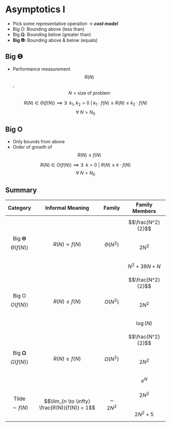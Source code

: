 # Asymptotics I
* Pick some representative operation → ***cost model***
* Big O: Bounding above (less than)
* Big 𝛀: Bounding below (greater than)
* **Big 𝚯:** Bounding above & below (equals)

## Big 𝚯
* Performance measurement $$R(N)$$, $$N = \text{size of problem}$$

$$
R(N) \in \Theta(f(N)) \implies \exists\ \ k_1,\ k_2 > 0 \ |\ k_1 \cdot f(N) \leq R(N) \leq k_2 \cdot f(N)
$$
$$
\forall\ N > N_0
$$

## Big O
* Only bounds from above
* Order of growth of $$R(N) \leq f(N)$$

$$
R(N) \in O(f(N)) \implies \exists\ \ k > 0 \ |\ R(N) \leq k \cdot f(N)
$$
$$
\forall\ N > N_0
$$

## Summary
| Category                   | Informal Meaning                              | Family          | Family Members                                       |
|:--------------------------:|:---------------------------------------------:|:---------------:|:----------------------------------------------------:|
| Big 𝚯 <br>$$\Theta(f(N))$$ | $$R(N) \propto f(N)$$                         | $$\Theta(N^2)$$ | $$\frac{N^2}{2}$$ <br>$$2N^2$$ <br>$$N^2 + 38N + N$$ |
| Big O <br>$$O(f(N))$$      | $$R(N) \leq f(N)$$                            | $$O(N^2)$$      | $$\frac{N^2}{2}$$ <br>$$2N^2$$ <br>$$\log(N)$$       |
| Big 𝛀 <br>$$\Omega(f(N))$$ | $$R(N) \geq f(N)$$                            | $$\Omega(N^2)$$ | $$\frac{N^2}{2}$$ <br>$$2N^2$$ <br>$$e^N$$           |
| Tilde <br>$$\sim f(N)$$        | $$\lim_{n \to \infty} \frac{R(N)}{f(N)} = 1$$ | $$\sim 2N^2$$   | $$2N^2$$ <br>$$2N^2 + 5$$                            |
